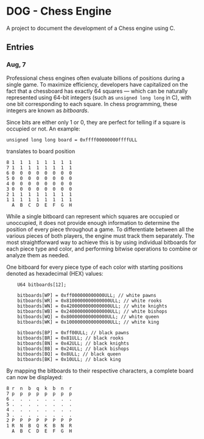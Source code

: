 # DOG - Chess Engine

A project to document the development of a Chess engine using C.

## Entries
### Aug, 7
Professional chess engines often evaluate billions of positions during a single game. To maximize efficiency, developers have capitalized on the fact that a chessboard has exactly 64 squares — which can be naturally represented using 64-bit integers (such as ```unsigned long long``` in C), with one bit corresponding to each square. In chess programming, these integers are known as *bitboards*.

Since bits are either only 1 or 0, they are perfect for telling if a square is occupied or not. An example:

```unsigned long long board = 0xffff00000000ffffULL```

translates to board position
```
8 1  1  1  1  1  1  1  1
7 1  1  1  1  1  1  1  1
6 0  0  0  0  0  0  0  0
5 0  0  0  0  0  0  0  0
4 0  0  0  0  0  0  0  0
3 0  0  0  0  0  0  0  0
2 1  1  1  1  1  1  1  1
1 1  1  1  1  1  1  1  1
  A  B  C  D  E  F  G  H
```

While a single bitboard can represent which squares are occupied or unoccupied, it does not provide enough information to determine the position of every piece throughout a game. To differentiate between all the various pieces of both players, the engine must track them separately. The most straightforward way to achieve this is by using individual bitboards for each piece type and color, and performing bitwise operations to combine or analyze them as needed.

One bitboard for every piece type of each color with starting positions denoted as hexadecimal (HEX) values:
```
    U64 bitboards[12];

    bitboards[WP] = 0xff000000000000ULL; // white pawns
    bitboards[WR] = 0x8100000000000000ULL; // white rooks
    bitboards[WN] = 0x4200000000000000ULL; // white knights
    bitboards[WB] = 0x2400000000000000ULL; // white bishops
    bitboards[WQ] = 0x800000000000000ULL; // white queen
    bitboards[WK] = 0x1000000000000000ULL; // white king

    bitboards[BP] = 0xff00ULL; // black pawns
    bitboards[BR] = 0x81ULL; // black rooks
    bitboards[BN] = 0x42ULL; // black knights
    bitboards[BB] = 0x24ULL; // black bishops
    bitboards[BQ] = 0x8ULL; // black queen
    bitboards[BK] = 0x10ULL; // black king
```

By mapping the bitboards to their respective characters, a complete board can now be displayed:
```
8 r  n  b  q  k  b  n  r
7 p  p  p  p  p  p  p  p
6 .  .  .  .  .  .  .  .
5 .  .  .  .  .  .  .  .
4 .  .  .  .  .  .  .  .
3 .  .  .  .  .  .  .  .
2 P  P  P  P  P  P  P  P
1 R  N  B  Q  K  B  N  R
  A  B  C  D  E  F  G  H
```
